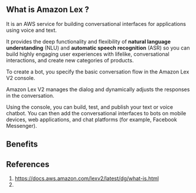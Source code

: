 ## What is Amazon Lex ?
It is an AWS service for building conversational interfaces for applications using voice and text. 

It provides the deep functionality and flexibility of **natural language understanding** (NLU) and **automatic speech recognition** (ASR) so you can build highly engaging user experiences with lifelike, conversational interactions, and create new categories of products.

To create a bot, you specify the basic conversation flow in the Amazon Lex V2 console. 

Amazon Lex V2 manages the dialog and dynamically adjusts the responses in the conversation. 

Using the console, you can build, test, and publish your text or voice chatbot. You can then add the conversational interfaces to bots on mobile devices, web applications, and chat platforms (for example, Facebook Messenger).

## Benefits










## References
1. https://docs.aws.amazon.com/lexv2/latest/dg/what-is.html
2. 
